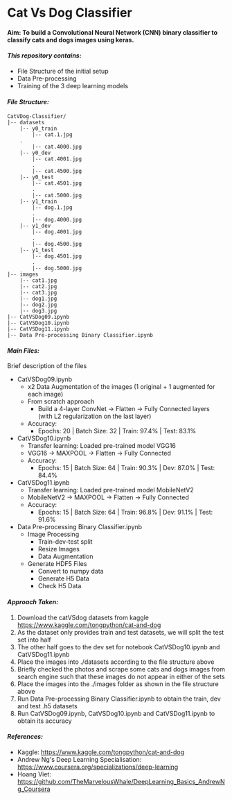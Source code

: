 # Cat Vs Dog Classifier

#### Aim: To build a Convolutional Neural Network (CNN) binary classifier to classify cats and dogs images using keras.

#### _This repository contains:_
  - File Structure of the initial setup
  - Data Pre-processing
  - Training of the 3 deep learning models

#### _File Structure:_
```
CatVDog-Classifier/
|-- datasets
    |-- y0_train
        |-- cat.1.jpg
	.
        |-- cat.4000.jpg
    |-- y0_dev
        |-- cat.4001.jpg
        .
        |-- cat.4500.jpg
    |-- y0_test
        |-- cat.4501.jpg
        .
        |-- cat.5000.jpg
    |-- y1_train
        |-- dog.1.jpg
        .
        |-- dog.4000.jpg
    |-- y1_dev
        |-- dog.4001.jpg
        .
        |-- dog.4500.jpg
    |-- y1_test
        |-- dog.4501.jpg
        .
        |-- dog.5000.jpg
|-- images
    |-- cat1.jpg
    |-- cat2.jpg
    |-- cat3.jpg
    |-- dog1.jpg
    |-- dog2.jpg
    |-- dog3.jpg
|-- CatVSDog09.ipynb
|-- CatVSDog10.ipynb
|-- CatVSDog11.ipynb
|-- Data Pre-processing Binary Classifier.ipynb
```
#### _Main Files:_
Brief description of the files
  - CatVSDog09.ipynb
	- x2 Data Augmentation of the images (1 original + 1 augmented for each image)
	- From scratch approach
    	- Build a 4-layer ConvNet -> Flatten -> Fully Connected layers (with L2 regularization on the last layer)
	- Accuracy:
		- Epochs: 20 | Batch Size: 32 | Train: 97.4% | Test: 83.1%
  - CatVSDog10.ipynb
	- Transfer learning: Loaded pre-trained model VGG16
	- VGG16 -> MAXPOOL -> Flatten -> Fully Connected
	- Accuracy:
		- Epochs: 15 | Batch Size: 64 | Train: 90.3% | Dev: 87.0% | Test: 84.4%
  - CatVSDog11.ipynb
	- Transfer learning: Loaded pre-trained model MobileNetV2
	- MobileNetV2 -> MAXPOOL -> Flatten -> Fully Connected
	- Accuracy:
		- Epochs: 15 | Batch Size: 64 | Train: 96.8% | Dev: 91.1% | Test: 91.6%
  - Data Pre-processing Binary Classifier.ipynb
	- Image Processing
        - Train-dev-test split
        - Resize Images
        - Data Augmentation
	- Generate HDF5 Files    
        - Convert to numpy data
        - Generate H5 Data
        - Check H5 Data
		
#### _Approach Taken:_
1. Download the catVSdog datasets from kaggle https://www.kaggle.com/tongpython/cat-and-dog
2. As the dataset only provides train and test datasets, we will split the test set into half
3. The other half goes to the dev set for notebook CatVSDog10.ipynb and CatVSDog11.ipynb
4. Place the images into ./datasets according to the file structure above
5. Briefly checked the photos and scrape some cats and dogs images from search engine such that these images do not appear in either of the sets
6. Place the images into the ./images folder as shown in the file structure above
7. Run Data Pre-processing Binary Classifier.ipynb to obtain the train, dev and test .h5 datasets
8. Run CatVSDog09.ipynb, CatVSDog10.ipynb and CatVSDog11.ipynb to obtain its accuracy
	
#### _References:_
- Kaggle: https://www.kaggle.com/tongpython/cat-and-dog
- Andrew Ng's Deep Learning Specialisation: https://www.coursera.org/specializations/deep-learning
- Hoang Viet: https://github.com/TheMarvelousWhale/DeepLearning_Basics_AndrewNg_Coursera
